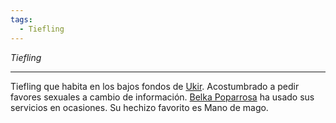 ```yaml
---
tags:
  - Tiefling
---
```

*Tiefling*
___
Tiefling que habita en los bajos fondos de [Ukir](../Lugares/Ciudades/Ukir.md). Acostumbrado a pedir favores sexuales a cambio de información. [Belka Poparrosa](Grupo/Belka%20Poparrosa.md) ha usado sus servicios en ocasiones.
Su hechizo favorito es Mano de mago.